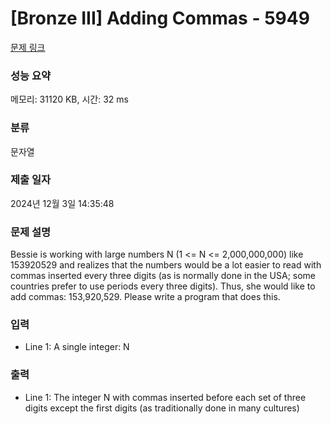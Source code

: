 # [Bronze III] Adding Commas - 5949 

[문제 링크](https://www.acmicpc.net/problem/5949) 

### 성능 요약

메모리: 31120 KB, 시간: 32 ms

### 분류

문자열

### 제출 일자

2024년 12월 3일 14:35:48

### 문제 설명

<p>Bessie is working with large numbers N (1 <= N <= 2,000,000,000) like 153920529 and realizes that the numbers would be a lot easier to read with commas inserted every three digits (as is normally done in the USA; some countries prefer to use periods every three digits). Thus, she would like to add commas: 153,920,529. Please write a program that does this.</p>

### 입력 

 <ul>
	<li>Line 1: A single integer: N</li>
</ul>

<p> </p>

### 출력 

 <ul>
	<li>Line 1: The integer N with commas inserted before each set of three digits except the first digits (as traditionally done in many cultures)</li>
</ul>

<p> </p>

